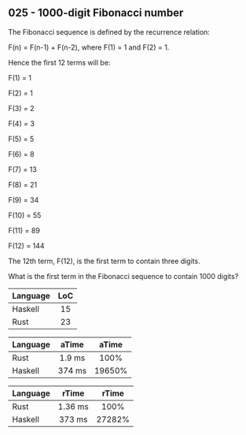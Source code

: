 025 - 1000-digit Fibonacci number
---------------------------------

The Fibonacci sequence is defined by the recurrence relation:

F(n) = F(n-1) + F(n-2), where F(1) = 1 and F(2) = 1.

Hence the first 12 terms will be:

F(1) = 1

F(2) = 1

F(3) = 2

F(4) = 3

F(5) = 5

F(6) = 8

F(7) = 13

F(8) = 21

F(9) = 34

F(10) = 55

F(11) = 89

F(12) = 144

The 12th term, F(12), is the first term to contain three digits.

What is the first term in the Fibonacci sequence to contain 1000 digits?

Language | LoC
--- | :---:
Haskell | 15
Rust | 23

Language | aTime | aTime
--- | :---: | :---:
Rust |    1.9 ms | 100%
Haskell |    374 ms | 19650%

Language | rTime | rTime
--- | :---: | :---:
Rust |   1.36 ms | 100%
Haskell |    373 ms | 27282%
